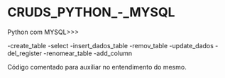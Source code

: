 # CRUDS_PYTHON_-_MYSQL
Python com MYSQL>>>

-create_table
-select
-insert_dados_table
-remov_table
-update_dados
-del_register
-renomear_table
-add_column

Código comentado para auxiliar no entendimento do mesmo.
